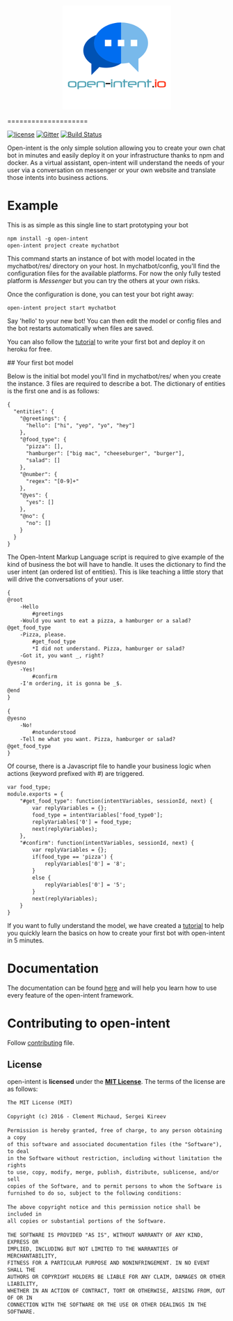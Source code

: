 <p align="center">
  <img src="/doc/img/logo.png" alt="Logo"/>
</p>

====================

[![license](https://img.shields.io/github/license/mashape/apistatus.svg?maxAge=2592000)][MIT License] [![Gitter](https://badges.gitter.im/open-intent-io/open-intent.svg)](https://gitter.im/open-intent-io/open-intent?utm_source=badge&utm_medium=badge&utm_campaign=pr-badge) [![Build Status](https://travis-ci.org/open-intent-io/open-intent.svg?branch=master)](https://travis-ci.org/open-intent-io/open-intent)

Open-intent is the only simple solution allowing you to create your own chat bot in minutes and easily deploy it on your infrastructure thanks to npm and docker.
As a virtual assistant, open-intent will understand the needs of your user via a conversation on messenger or your own
website and translate those intents into business actions.

# Example

This is as simple as this single line to start prototyping your bot

    npm install -g open-intent
    open-intent project create mychatbot

This command starts an instance of bot with model located in the mychatbot/res/ directory on your host. In
mychatbot/config, you'll find the configuration files for the available platforms. For now the only fully tested
platform is *Messenger* but you can try the others at your own risks.

Once the configuration is done, you can test your bot right away:

    open-intent project start mychatbot
     
Say 'hello' to your new bot!  You can then edit the model or config files and the bot restarts automatically when files are saved.

You can also follow the [tutorial](https://github.com/open-intent-io/open-intent/wiki/Full-chatbot-deployment-tutorial) to write your first bot and deploy it on heroku for free.

## Your first bot model

Below is the initial bot model you'll find in mychatbot/res/ when you create the instance. 3 files are required to
describe a bot. The dictionary of entities is the first one and is as follows:

    {
      "entities": {
        "@greetings": {
          "hello": ["hi", "yep", "yo", "hey"]
        },
        "@food_type": {
          "pizza": [],
          "hamburger": ["big mac", "cheeseburger", "burger"],
          "salad": []
        },
        "@number": {
          "regex": "[0-9]+"
        },
        "@yes": {
          "yes": []
        },
        "@no": {
          "no": []
        }
      }
    }

The Open-Intent Markup Language script is required to give example of the kind of business the bot will have to handle.
It uses the dictionary to find the user intent (an ordered list of entities). This is like teaching a little story that
will drive the conversations of your user.

    {
    @root
        -Hello
            #greetings
        -Would you want to eat a pizza, a hamburger or a salad?
    @get_food_type
        -Pizza, please.
            #get_food_type
            *I did not understand. Pizza, hamburger or salad?
        -Got it, you want _, right?
    @yesno
        -Yes!
            #confirm
        -I'm ordering, it is gonna be _$.
    @end
    }

    {
    @yesno
        -No!
            #notunderstood
        -Tell me what you want. Pizza, hamburger or salad?
    @get_food_type
    }

Of course, there is a Javascript file to handle your business logic when actions (keyword prefixed with #) are triggered.

    var food_type;
    module.exports = {
        "#get_food_type": function(intentVariables, sessionId, next) {
            var replyVariables = {};
            food_type = intentVariables['food_type0'];
            replyVariables['0'] = food_type;
            next(replyVariables);
        },
        "#confirm": function(intentVariables, sessionId, next) {
            var replyVariables = {};
            if(food_type == 'pizza') {
                replyVariables['0'] = '8';
            }
            else {
                replyVariables['0'] = '5';
            }
            next(replyVariables);
        }
    }


If you want to fully understand the model, we have created a
[tutorial](https://github.com/open-intent-io/open-intent/wiki/Time-bot-tutorial) to help you quickly
learn the basics on how to create your first bot with open-intent in 5 minutes.

# Documentation

The documentation can be found [here](https://github.com/open-intent-io/open-intent/wiki) and will help you learn how to use every feature of the open-intent framework.


# Contributing to open-intent

Follow [contributing](CONTRIBUTING.md) file.

License
---------------------

open-intent is **licensed** under the **[MIT License]**. The terms of the license are as follows:

    The MIT License (MIT)

    Copyright (c) 2016 - Clement Michaud, Sergei Kireev

    Permission is hereby granted, free of charge, to any person obtaining a copy
    of this software and associated documentation files (the "Software"), to deal
    in the Software without restriction, including without limitation the rights
    to use, copy, modify, merge, publish, distribute, sublicense, and/or sell
    copies of the Software, and to permit persons to whom the Software is
    furnished to do so, subject to the following conditions:

    The above copyright notice and this permission notice shall be included in
    all copies or substantial portions of the Software.

    THE SOFTWARE IS PROVIDED "AS IS", WITHOUT WARRANTY OF ANY KIND, EXPRESS OR
    IMPLIED, INCLUDING BUT NOT LIMITED TO THE WARRANTIES OF MERCHANTABILITY,
    FITNESS FOR A PARTICULAR PURPOSE AND NONINFRINGEMENT. IN NO EVENT SHALL THE
    AUTHORS OR COPYRIGHT HOLDERS BE LIABLE FOR ANY CLAIM, DAMAGES OR OTHER LIABILITY,
    WHETHER IN AN ACTION OF CONTRACT, TORT OR OTHERWISE, ARISING FROM, OUT OF OR IN
    CONNECTION WITH THE SOFTWARE OR THE USE OR OTHER DEALINGS IN THE SOFTWARE.


[MIT License]: https://opensource.org/licenses/MIT
[GitHub]: https://github.com/open-intent-io/open-intent
[logo]: /doc/img/logo.png
